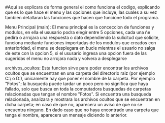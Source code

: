 #Aqui se explicara de forma general el como funciona el codigo, explicando que es lo que hace el menu y las opciones que incluye, las cuales a su vez tambien detallaran las funciones que hacen que funcione todo el programa.

Menu Principal (main):
El menu principal es la conceccion de funciones y modulos, en ella el ususario podra elegir entre 5 opciones, cada una ñe pedira o arrojara una respuesta o dato dependiendo la sulicitud que solicite, funciona mediante funciones importadas de los modulos que creados con anterioridad, el menu se desplegara en bucle mientras el usuario no salga de este con la opcion 5, si el ususario ingresa una opcion fuera de las sugeridas el menu no arrojara nada y volvera a desplegarse



archivos_ocultos:
Esta funcion sirve para poder encontrar los archivos ocultos que se encuentran en una carpeta del directorio raiz (por ejemplo C:\ o D:\), unicamente hay que poner el nombre de la carpeta. Por ejemplo "Fotos"; la busqueda puede tardar un poco pero no significa que haya fallado, solo que busca en toda la computadora busquedas de carpetas relacionadas que tengan el nombre "Fotos". Si encuentra una busqueda relacionada, analizara y mostrara los archivos ocultos que se encuentran en dicha carpeta; en caso de que no, aparecera un aviso de que no se encuentra ninguno. En dado caso que no haya encontrado una carpeta que tenga el nombre, aparecera un mensaje diciendo lo anterior.

